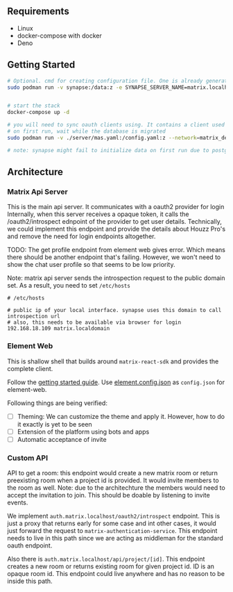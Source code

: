 ## Requirements

- Linux
- docker-compose with docker
- Deno

## Getting Started

```bash
# Optional. cmd for creating configuration file. One is already generated for you
sudo podman run -v synapse:/data:z -e SYNAPSE_SERVER_NAME=matrix.localhost -e SYNAPSE_REPORT_STATS=yes docker.io/matrixdotorg/synapse:latest generate


# start the stack
docker-compose up -d

# you will need to sync oauth clients using. It contains a client used by synapse to make the api calls
# on first run, wait while the database is migrated
sudo podman run -v ./server/mas.yaml:/config.yaml:z --network=matrix_default ghcr.io/matrix-org/matrix-authentication-service:main --config=/config.yaml config sync

# note: synapse might fail to initialize data on first run due to postgres taking some time to initialize. Simply restart synapse after few seconds

```

## Architecture

### Matrix Api Server

This is the main api server. It communicates with a oauth2 provider for login
Internally, when this server receives a opaque token, it calls the /oauth2/introspect ednpoint of 
the provider to get user details. Technically, we could implement this endpoint and provide the 
details about Houzz Pro's and remove the need for login endpoints altogether.

TODO: The get profile endpoint from element web gives error. Which means there should be another 
endpoint that's failing. However, we won't need to show the chat user profile so that seems to be low priority.

Note: matrix api server sends the introspection request to the public domain set. As a result, you need to set `/etc/hosts`

```
# /etc/hosts

# public ip of your local interface. synapse uses this domain to call introspection url
# also, this needs to be available via browser for login
192.168.18.109 matrix.localdomain
```

### Element Web

This is shallow shell that builds around `matrix-react-sdk` and provides the complete client.

Follow the [getting started guide](https://github.com/vector-im/element-web/#setting-up-a-dev-environment). Use
[element.config.json](element.config.json) as `config.json` for element-web.

Following things are being verified:
- [ ] Theming: We can customize the theme and apply it. However, how to do it exactly is yet to be seen
- [ ] Extension of the platform using bots and apps
- [ ] Automatic acceptance of invite

### Custom API
API to get a room: this endpoint would create a new matrix room or return preexisting room
	when a project id is provided. It would invite members to the room as well. Note: due to the architechture
	the members would need to accept the invitation to join. This should be doable by listening to 
	invite events.

We implement `auth.matrix.localhost/oauth2/introspect` endpoint. This is just a proxy that returns early for some case and int other 
cases, it would just forward the request to `matrix-authentication-service`. This endpoint needs to live in this path since we are 
acting as middleman for the standard oauth endpoint.

Also there is `auth.matrix.localhost/api/project/[id]`. This endpoint creates a new room or returns existing room for given project id. ID is an
opaque room id. This endpoint could live anywhere and has no reason to be inside this path.


